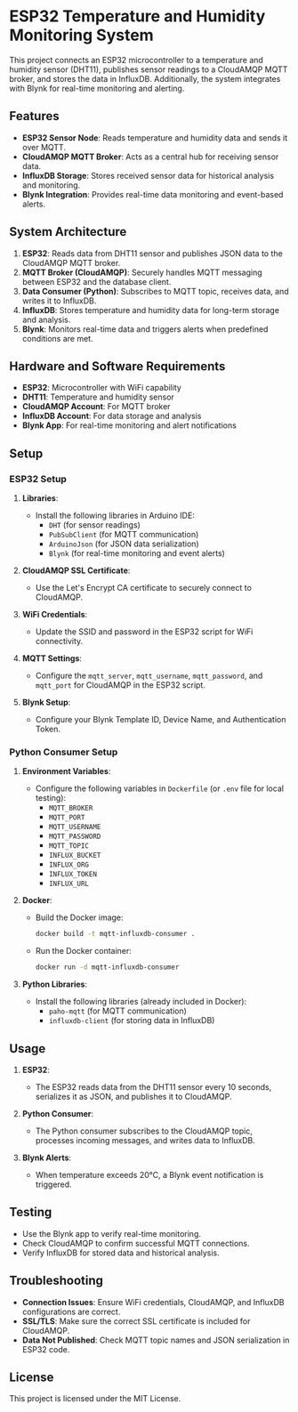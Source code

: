 # ESP32 Temperature and Humidity Monitoring System

This project connects an ESP32 microcontroller to a temperature and humidity sensor (DHT11), publishes sensor readings to a CloudAMQP MQTT broker, and stores the data in InfluxDB. Additionally, the system integrates with Blynk for real-time monitoring and alerting.

## Features

- **ESP32 Sensor Node**: Reads temperature and humidity data and sends it over MQTT.
- **CloudAMQP MQTT Broker**: Acts as a central hub for receiving sensor data.
- **InfluxDB Storage**: Stores received sensor data for historical analysis and monitoring.
- **Blynk Integration**: Provides real-time data monitoring and event-based alerts.

## System Architecture

1. **ESP32**: Reads data from DHT11 sensor and publishes JSON data to the CloudAMQP MQTT broker.
2. **MQTT Broker (CloudAMQP)**: Securely handles MQTT messaging between ESP32 and the database client.
3. **Data Consumer (Python)**: Subscribes to MQTT topic, receives data, and writes it to InfluxDB.
4. **InfluxDB**: Stores temperature and humidity data for long-term storage and analysis.
5. **Blynk**: Monitors real-time data and triggers alerts when predefined conditions are met.

## Hardware and Software Requirements

- **ESP32**: Microcontroller with WiFi capability
- **DHT11**: Temperature and humidity sensor
- **CloudAMQP Account**: For MQTT broker
- **InfluxDB Account**: For data storage and analysis
- **Blynk App**: For real-time monitoring and alert notifications

## Setup

### ESP32 Setup

1. **Libraries**:
   - Install the following libraries in Arduino IDE:
     - `DHT` (for sensor readings)
     - `PubSubClient` (for MQTT communication)
     - `ArduinoJson` (for JSON data serialization)
     - `Blynk` (for real-time monitoring and event alerts)

2. **CloudAMQP SSL Certificate**:
   - Use the Let's Encrypt CA certificate to securely connect to CloudAMQP.
   
3. **WiFi Credentials**:
   - Update the SSID and password in the ESP32 script for WiFi connectivity.
   
4. **MQTT Settings**:
   - Configure the `mqtt_server`, `mqtt_username`, `mqtt_password`, and `mqtt_port` for CloudAMQP in the ESP32 script.

5. **Blynk Setup**:
   - Configure your Blynk Template ID, Device Name, and Authentication Token.

### Python Consumer Setup

1. **Environment Variables**:
   - Configure the following variables in `Dockerfile` (or `.env` file for local testing):
     - `MQTT_BROKER`
     - `MQTT_PORT`
     - `MQTT_USERNAME`
     - `MQTT_PASSWORD`
     - `MQTT_TOPIC`
     - `INFLUX_BUCKET`
     - `INFLUX_ORG`
     - `INFLUX_TOKEN`
     - `INFLUX_URL`

2. **Docker**:
   - Build the Docker image:
     ```bash
     docker build -t mqtt-influxdb-consumer .
     ```
   - Run the Docker container:
     ```bash
     docker run -d mqtt-influxdb-consumer
     ```

3. **Python Libraries**:
   - Install the following libraries (already included in Docker):
     - `paho-mqtt` (for MQTT communication)
     - `influxdb-client` (for storing data in InfluxDB)

## Usage

1. **ESP32**:
   - The ESP32 reads data from the DHT11 sensor every 10 seconds, serializes it as JSON, and publishes it to CloudAMQP.

2. **Python Consumer**:
   - The Python consumer subscribes to the CloudAMQP topic, processes incoming messages, and writes data to InfluxDB.

3. **Blynk Alerts**:
   - When temperature exceeds 20°C, a Blynk event notification is triggered.

## Testing

- Use the Blynk app to verify real-time monitoring.
- Check CloudAMQP to confirm successful MQTT connections.
- Verify InfluxDB for stored data and historical analysis.

## Troubleshooting

- **Connection Issues**: Ensure WiFi credentials, CloudAMQP, and InfluxDB configurations are correct.
- **SSL/TLS**: Make sure the correct SSL certificate is included for CloudAMQP.
- **Data Not Published**: Check MQTT topic names and JSON serialization in ESP32 code.

## License

This project is licensed under the MIT License.

